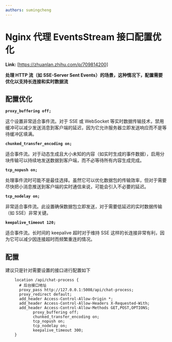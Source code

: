 ```yaml
---
authors: sumingcheng
---
```

# Nginx 代理 EventsStream 接口配置优化



 **Link:** [https://zhuanlan.zhihu.com/p/709814200]



**处理 HTTP 流（如 SSE-Server Sent Events）的场景，这种情况下，配置需要优化以支持长连接和实时数据流**

## 配置优化  

**`proxy_buffering off;`**

这个设置非常适合事件流。对于 SSE 或 WebSocket 等实时数据传输技术，禁用缓冲可以减少发送消息到客户端的延迟，因为它允许服务器立即发送响应而不是等待缓冲区填满。

**`chunked_transfer_encoding on;`**

适合事件流。对于动态生成且大小未知的内容（如实时生成的事件数据），启用分块传输可以持续地发送数据到客户端，而不必等待所有内容生成完成。

**`tcp_nopush on;`**

处理事件流时可能不是最佳选择。虽然它可以优化数据包的传输效率，但对于需要尽快把小消息推送到客户端的实时通信来说，可能会引入不必要的延迟。

**`tcp_nodelay on;`**

非常适合事件流。此设置确保数据包立即发送，对于需要低延迟的实时数据传输（如 SSE）非常关键。

**`keepalive_timeout 120;`**

适合事件流。长时间的 keepalive 超时对于维持 SSE 这样的长连接非常有利，因为它可以减少因连接超时而频繁重连的情况。

## 配置  

建议只是针对需要设置的接口进行配置如下

```
    location /api/chat-process {
      # 后台接口地址
      proxy_pass http://127.0.0.1:5008/api/chat-process;
      proxy_redirect default;
      add_header Access-Control-Allow-Origin *;
      add_header Access-Control-Allow-Headers X-Requested-With;
      add_header Access-Control-Allow-Methods GET,POST,OPTIONS;
			proxy_buffering off;
			chunked_transfer_encoding on;
			tcp_nopush on;
			tcp_nodelay on;
			keepalive_timeout 300;
    }
```
